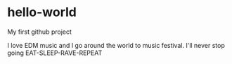 # hello-world
My first github project

I love EDM music and I go around the world to music festival.
I'll never stop going
EAT-SLEEP-RAVE-REPEAT
